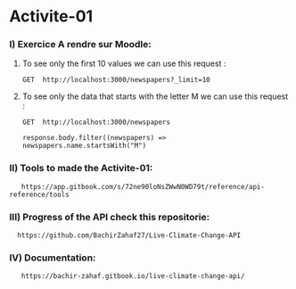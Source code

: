 # Activite-01
### I) Exercice A rendre sur Moodle:


1) To see only the first 10 values we can use this request :

       GET  http://localhost:3000/newspapers?_limit=10
       
2) To see only the data that starts with the letter M we can use this request :
      
       GET  http://localhost:3000/newspapers 
       
       response.body.filter((newspapers) => newspapers.name.startsWith("M")
       
### II) Tools to made the Activite-01:
       
       https://app.gitbook.com/s/72ne90loNsZWwN0WD79t/reference/api-reference/tools
       
### III) Progress of the API check this repositorie:

      https://github.com/BachirZahaf27/Live-Climate-Change-API
      
      
### IV) Documentation:

       https://bachir-zahaf.gitbook.io/live-climate-change-api/
       

